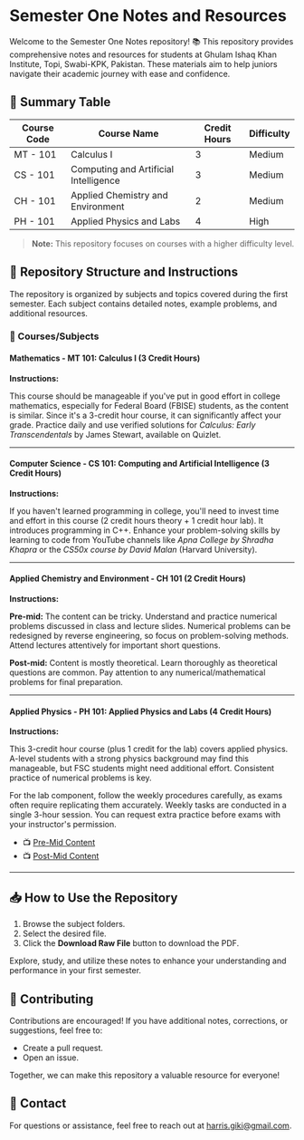 # Semester One Notes and Resources

Welcome to the Semester One Notes repository! 📚 This repository provides comprehensive notes and resources for students at Ghulam Ishaq Khan Institute, Topi, Swabi-KPK, Pakistan. These materials aim to help juniors navigate their academic journey with ease and confidence.

## 📖 Summary Table
| Course Code | Course Name                            | Credit Hours | Difficulty |
|-------------|--------------------------------------|--------------|------------|
| MT - 101   | Calculus I                           | 3            | Medium     |
| CS - 101   | Computing and Artificial Intelligence| 3            | Medium     |
| CH - 101   | Applied Chemistry and Environment    | 2            | Medium     |
| PH - 101   | Applied Physics and Labs             | 4            | High       |

> **Note:** This repository focuses on courses with a higher difficulty level.

## 📂 Repository Structure and Instructions

The repository is organized by subjects and topics covered during the first semester. Each subject contains detailed notes, example problems, and additional resources.

### 📘 Courses/Subjects

#### **Mathematics - MT 101: Calculus I (3 Credit Hours)**
**Instructions:**

This course should be manageable if you've put in good effort in college mathematics, especially for Federal Board (FBISE) students, as the content is similar. Since it's a 3-credit hour course, it can significantly affect your grade. Practice daily and use verified solutions for *Calculus: Early Transcendentals* by James Stewart, available on Quizlet.

---

#### **Computer Science - CS 101: Computing and Artificial Intelligence (3 Credit Hours)**
**Instructions:**

If you haven't learned programming in college, you'll need to invest time and effort in this course (2 credit hours theory + 1 credit hour lab). It introduces programming in C++. Enhance your problem-solving skills by learning to code from YouTube channels like *Apna College by Shradha Khapra* or the *CS50x course by David Malan* (Harvard University).

---

#### **Applied Chemistry and Environment - CH 101 (2 Credit Hours)**
**Instructions:**

**Pre-mid:** The content can be tricky. Understand and practice numerical problems discussed in class and lecture slides. Numerical problems can be redesigned by reverse engineering, so focus on problem-solving methods. Attend lectures attentively for important short questions.

**Post-mid:** Content is mostly theoretical. Learn thoroughly as theoretical questions are common. Pay attention to any numerical/mathematical problems for final preparation.

---

#### **Applied Physics - PH 101: Applied Physics and Labs (4 Credit Hours)**
**Instructions:**

This 3-credit hour course (plus 1 credit for the lab) covers applied physics. A-level students with a strong physics background may find this manageable, but FSC students might need additional effort. Consistent practice of numerical problems is key.

For the lab component, follow the weekly procedures carefully, as exams often require replicating them accurately. Weekly tasks are conducted in a single 3-hour session. You can request extra practice before exams with your instructor's permission.

- 📺 [Pre-Mid Content](https://youtube.com/playlist?list=PLTxewzRdoEcgR_fEYqevcSaqeM5mv_ayh&si=tUc0I6tQ89aFohb0)
- 📺 [Post-Mid Content](https://youtube.com/playlist?list=PLtyY_rbv5syVS2BxhMOdonceydCwddYgh&si=sQ2XFPFTYvs9EkTr)

---

## 📥 How to Use the Repository

1. Browse the subject folders.
2. Select the desired file.
3. Click the **Download Raw File** button to download the PDF.

Explore, study, and utilize these notes to enhance your understanding and performance in your first semester.

## 🤝 Contributing

Contributions are encouraged! If you have additional notes, corrections, or suggestions, feel free to:
- Create a pull request.
- Open an issue.

Together, we can make this repository a valuable resource for everyone!

## 📧 Contact

For questions or assistance, feel free to reach out at [harris.giki@gmail.com](mailto:harris.giki@gmail.com).

